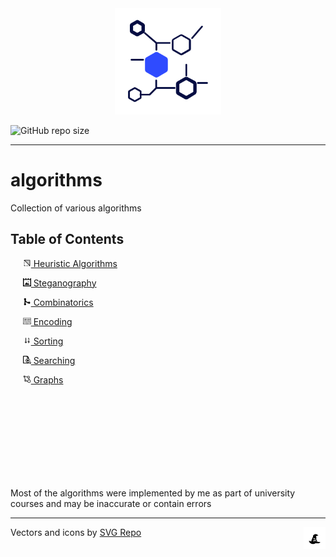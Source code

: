 
<div id="header" align="center">
  <img src="docs/images/logo.svg" width="170" alt="Logo Algorithms"/>
</div>


![GitHub repo size](https://img.shields.io/github/repo-size/jkearnsl/algorithms)

---

# algorithms

Collection of various algorithms

## Table of Contents

&nbsp;&nbsp;&nbsp;&nbsp; [<img src="docs/images/ico/heuristic.svg" width="13"/> Heuristic Algorithms](items/heuristic)

&nbsp;&nbsp;&nbsp;&nbsp; [<img src="docs/images/ico/steganography.svg" width="13"/> Steganography](items/steganography)

&nbsp;&nbsp;&nbsp;&nbsp; [<img src="docs/images/ico/combinatoric.svg" width="13"/> Combinatorics](items/combinatoric)

&nbsp;&nbsp;&nbsp;&nbsp; [<img src="docs/images/ico/encoding.svg" width="13"/> Encoding](items/encoding)

&nbsp;&nbsp;&nbsp;&nbsp; [<img src="docs/images/ico/sorting.svg" width="13"/> Sorting](items/sorting)

&nbsp;&nbsp;&nbsp;&nbsp; [<img src="docs/images/ico/searching.svg" width="13"/> Searching](items/searching)

&nbsp;&nbsp;&nbsp;&nbsp; [<img src="docs/images/ico/graphs.svg" width="13"/> Graphs](items/graphs)


&nbsp;    
&nbsp;    
&nbsp;    
&nbsp;    
&nbsp;    
&nbsp;    
&nbsp;    
&nbsp;    

Most of the algorithms were implemented by me as part of university courses and may be inaccurate or contain errors

---

Vectors and icons by <a href="https://www.svgrepo.com" target="_blank">SVG Repo</a><img src="docs/images/ico/angry-hat.svg" width="7%" align="right"/> 